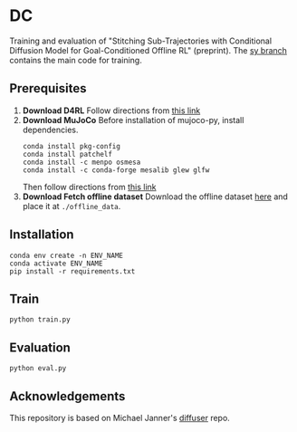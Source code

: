 # DC
Training and evaluation of "Stitching Sub-Trajectories with Conditional Diffusion Model for Goal-Conditioned Offline RL" (preprint). 
The [sy branch](https://github.com/rlatjddbs/DC/tree/sy) contains the main code for training.

## Prerequisites
1. __Download D4RL__
Follow directions from [this link](https://github.com/Farama-Foundation/D4RL)
2. __Download MuJoCo__
    Before installation of mujoco-py, install dependencies.
    ```
    conda install pkg-config
    conda install patchelf
    conda install -c menpo osmesa
    conda install -c conda-forge mesalib glew glfw
    ```
    Then follow directions from [this link](https://github.com/openai/mujoco-py)
3. __Download Fetch offline dataset__
Download the offline dataset [here](https://drive.google.com/file/d/1niq6bK262segc7qZh8m5RRaFNygEXoBR/view) and place it at `./offline_data`.

## Installation
```
conda env create -n ENV_NAME
conda activate ENV_NAME
pip install -r requirements.txt
```

## Train
```
python train.py
```

## Evaluation
```
python eval.py
```

## Acknowledgements
This repository is based on Michael Janner's [diffuser](https://github.com/jannerm/diffuser) repo. 